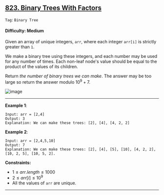 ## [823. Binary Trees With Factors](https://leetcode.com/problems/binary-trees-with-factors)

```Tag```: ```Binary Tree```

#### Difficulty: Medium

Given an array of unique integers, ```arr```, where each integer ```arr[i]``` is strictly greater than ```1```.

We make a binary tree using these integers, and each number may be used for any number of times. Each non-leaf node's value should be equal to the product of the values of its children.

Return _the number of binary trees we can make_. The answer may be too large so return the answer modulo $10^9 + 7$.

![image](https://github.com/quananhle/Python/assets/35042430/42319ea8-cc2e-4535-94ca-5e19a405d736)

---

__Example 1__:
```
Input: arr = [2,4]
Output: 3
Explanation: We can make these trees: [2], [4], [4, 2, 2]
```

__Example 2__:
```
Input: arr = [2,4,5,10]
Output: 7
Explanation: We can make these trees: [2], [4], [5], [10], [4, 2, 2], [10, 2, 5], [10, 5, 2].
```

__Constraints:__

- $1 \le arr.length \le 1000$
- $2 \le arr[i] \le 10^9$
- All the values of ```arr``` are unique.

---
